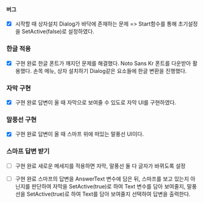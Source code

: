 #### 버그
- [x] 시작할 때 상자설치 Dialog가 바닥에 존재하는 문제 => Start함수를 통해 초기설정을 SetActive(false)로 설정하였다.
### 한글 적용
- [x] 구현 완료
한글 폰트가 깨지던 문제를 해결했다. Noto Sans Kr 폰트를 다운받아 활용했다.
손목 메뉴, 상자 설치하기 Dialog같은 요소들에 한글 변환을 진행했다.
### 자막 구현
- [x] 구현 완료
답변이 올 때 자막으로 보여줄 수 있도로 자막 UI를 구현하였다.
### 말풍선 구현
- [x] 구현 완료
답변이 올 때 스마프 위에 떠있는 말풍선 UI이다.
### 스마프 답변 받기
- [ ] 구현 완료
새로운 메세지를 적용하면 자막, 말풍선 둘 다 글자가 바뀌도록 설정

- [ ] 구현 완료
스마프의 답변을 AnswerText 변수에 담은 뒤, 스마프를 보고 있는지 아닌지를 판단하여 자막을 SetActive(true)로 하여 Text 변수를 담아 보여줄지, 말풍선을 SetActive(true)로 하여 Text를 담아 보여줄지 선택하여 답변을 출력한다.